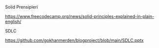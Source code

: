 Solid Prensipleri

https://www.freecodecamp.org/news/solid-principles-explained-in-plain-english/

SDLC

https://github.com/gokhanmerden/blogproject/blob/main/SDLC.pptx
